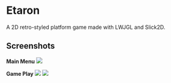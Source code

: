 # Etaron
A 2D retro-styled platform game made with LWJGL and Slick2D.

## Screenshots
**Main Menu**
![](https://github.com/awatertrevi/etaron/blob/master/screenshots/Screenshot_1.png)

**Game Play**
![](https://github.com/awatertrevi/etaron/blob/master/screenshots/Screenshot_2.png)
![](https://github.com/awatertrevi/etaron/blob/master/screenshots/Screenshot_3.png)
